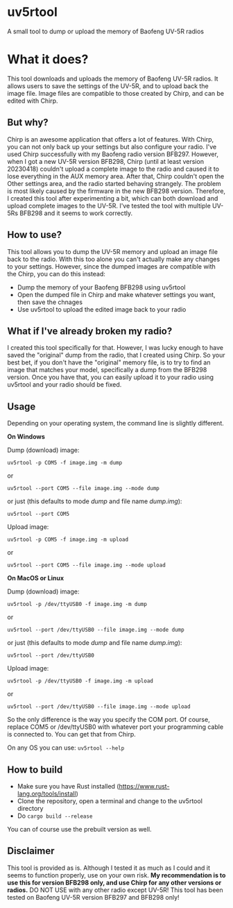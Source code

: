 # uv5rtool
A small tool to dump or upload the memory of Baofeng UV-5R radios


# What it does?
This tool downloads and uploads the memory of Baofeng UV-5R radios. It allows users to save the settings of the UV-5R, and to upload back the image file. Image files are compatible to those created by Chirp, and can be edited with Chirp.


## But why?
Chirp is an awesome application that offers a lot of features. With Chirp, you can not only back up your settings but also configure your radio. I've used Chirp successfully with my Baofeng radio version BFB297. However, when I got a new UV-5R version BFB298, Chirp (until at least version 20230418) couldn't upload a complete image to the radio and caused it to lose everything in the AUX memory area. After that, Chirp couldn't open the Other settings area, and the radio started behaving strangely. The problem is most likely caused by the firmware in the new BFB298 version. Therefore, I created this tool after experimenting a bit, which can both download and upload complete images to the UV-5R. I've tested the tool with multiple UV-5Rs BFB298 and it seems to work correctly.


## How to use?
This tool allows you to dump the UV-5R memory and upload an image file back to the radio. With this too alone you can't actually make any changes to your settings. However, since the dumped images are compatible with the Chirp, you can do this instead:
* Dump the memory of your Baofeng BFB298 using uv5rtool
* Open the dumped file in Chirp and make whatever settings you want, then save the chnages
* Use uv5rtool to upload the edited image back to your radio


## What if I've already broken my radio?
I created this tool specifically for that. However, I was lucky enough to have saved the "original" dump from the radio, that I created using Chirp. So your best bet, if you don't have the "original" memory file, is to try to find an image that matches your model, specifically a dump from the BFB298 version. Once you have that, you can easily upload it to your radio using uv5rtool and your radio should be fixed.


## Usage
Depending on your operating system, the command line is slightly different. 

**On Windows**

Dump (download) image:

`uv5rtool -p COM5 -f image.img -m dump`

or

`uv5rtool --port COM5 --file image.img --mode dump`

or just (this defaults to mode *dump* and file name *dump.img*):

`uv5rtool --port COM5`

Upload image:

`uv5rtool -p COM5 -f image.img -m upload`

or

`uv5rtool --port COM5 --file image.img --mode upload`

**On MacOS or Linux**

Dump (download) image:

`uv5rtool -p /dev/ttyUSB0 -f image.img -m dump`

or

`uv5rtool --port /dev/ttyUSB0 --file image.img --mode dump`

or just (this defaults to mode *dump* and file name *dump.img*):

`uv5rtool --port /dev/ttyUSB0`

Upload image:

`uv5rtool -p /dev/ttyUSB0 -f image.img -m upload`

or

`uv5rtool --port /dev/ttyUSB0 --file image.img --mode upload`

So the only difference is the way you specify the COM port. Of course, replace COM5 or /dev/ttyUSB0 with whatever port your programming cable is connected to. You can get that from Chirp.

On any OS you can use:
`uv5rtool --help`


## How to build
* Make sure you have Rust installed (https://www.rust-lang.org/tools/install)
* Clone the repository, open a terminal and change to the uv5rtool directory
* Do `cargo build --release`

You can of course use the prebuilt version as well.


## Disclaimer
This tool is provided as is. Although I tested it as much as I could and it seems to function properly, use on your own risk. **My recommendation is to use this for version BFB298 only, and use Chirp for any other versions or radios.** DO NOT USE with any other radio except UV-5R! This tool has been tested on Baofeng UV-5R version BFB297 and BFB298 only!
